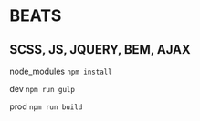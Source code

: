 # BEATS

## SCSS, JS, JQUERY, BEM, AJAX

node_modules
```npm install```

dev
```npm run gulp```

prod
```npm run build```

